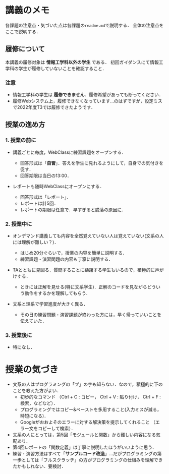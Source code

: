 # 講義のメモ

各課題の注意点・気づいた点は各課題の`readme.md`で説明する．
全体の注意点をここで説明する．

## 履修について

本講義の履修対象は **情報工学科以外の学生** である．
初回ガイダンスにて情報工学科の学生が履修していないことを確認すること．

### 注意
- 情報工学科の学生は **履修できません**．履修希望があっても断ってください．
- 履修Webシステム上，履修できなくなっています…のはずですが，設定ミスで2022年度T3では履修できたようです．

## 授業の進め方

### 1. 授業の前に

- 講義ごとに毎度，WebClassに練習課題をオープンする．
  - 回答形式は「**自習**」．答えを学生に見れるようにして，自身での気付きを促す．
  - 回答期限は当日の13:00．

- レポートも随時WebClassにオープンにする．
  - 回答形式は「レポート」．
  - レポートは計5回．
  - レポートの期限は任意で．早すぎると脱落の原因に．

### 2. 授業中に

- オンデマンド講義しても内容を全然覚えていない人は覚えていない(文系の人には理解が難しい？)．
  - はじめ20分ぐらいで，授業の内容を簡単に説明する．
  - 練習課題・演習問題の内容も丁寧に説明する．

- TAとともに見回る．質問することに躊躇する学生もいるので，積極的に声がけする．
  - ときには正解を見せる(特に文系学生)．正解のコードを見ながらどういう動作をするかを理解してもらう．

- 文系と理系で学習進度が大きく異る．
  - その日の練習問題・演習課題が終わった方には，早く帰っていいことを伝えていた．

### 3. 授業後に

- 特になし．

# 授業の気づき

- 文系の人はプログラミングの「プ」の字も知らない．なので，積極的に下のことを教えた方がよい．
  - 初歩的なコマンド （Ctrl + C : コピー， Ctrl + V : 貼り付け， Ctrl + F : 検索，などなど）．
  - プログラミングではコピー&ペーストを多用すること(入力ミスが減る，時短になる)．
  - Googleがおおよそのエラーに対する解決策を提示してくれること （エラー文をコピーして検索）．
- 文系の人にとっては，第5回「モジュールと関数」から難しい内容になる気配あり．
- 第4回レポートの「関数定義」は丁寧に説明したほうがいいように思う．
- 練習・演習方法はすべて「**サンプルコード改造**」…だがプログラミングの第一歩としては「フルスクラッチ」の方がプログラミングの仕組みを理解できたかもしれない．要検討．

